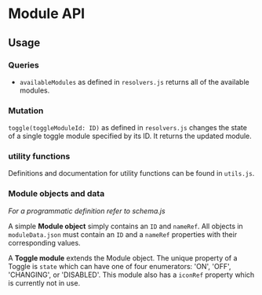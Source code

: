 # Module API

## Usage

### Queries

* `availableModules` as defined in `resolvers.js` returns all of the available modules.

### Mutation

`toggle(toggleModuleId: ID)` as defined in `resolvers.js` changes the state of a single toggle module specified by its ID. It returns the updated module.

### utility functions

Definitions and documentation for utility functions can be found in `utils.js`.

### Module objects and data

*For a programmatic definition refer to schema.js*

A simple **Module object** simply contains an `ID` and `nameRef`. All objects in `moduleData.json` must contain an `ID` and a `nameRef` properties with their corresponding values.

A **Toggle module** extends the Module object. The unique property of a Toggle is `state` which can have one of four enumerators: 'ON', 'OFF', 'CHANGING', or 'DISABLED'. This module also has a `iconRef` property which is currently not in use.